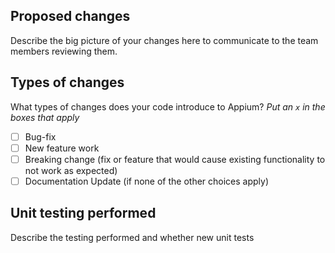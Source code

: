 ## Proposed changes

Describe the big picture of your changes here to communicate to the team members reviewing them.

## Types of changes

What types of changes does your code introduce to Appium?
_Put an `x` in the boxes that apply_

- [ ] Bug-fix 
- [ ] New feature work
- [ ] Breaking change (fix or feature that would cause existing functionality to not work as expected)
- [ ] Documentation Update (if none of the other choices apply)

## Unit testing performed

Describe the testing performed and whether new unit tests 
